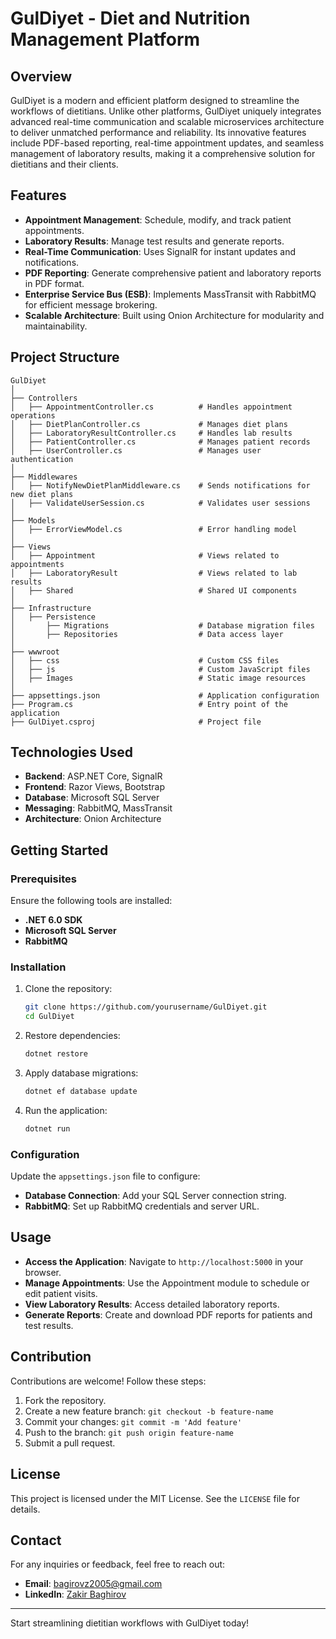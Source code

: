 # GulDiyet - Diet and Nutrition Management Platform

## Overview
GulDiyet is a modern and efficient platform designed to streamline the workflows of dietitians. Unlike other platforms, GulDiyet uniquely integrates advanced real-time communication and scalable microservices architecture to deliver unmatched performance and reliability. Its innovative features include PDF-based reporting, real-time appointment updates, and seamless management of laboratory results, making it a comprehensive solution for dietitians and their clients.

## Features
- **Appointment Management**: Schedule, modify, and track patient appointments.
- **Laboratory Results**: Manage test results and generate reports.
- **Real-Time Communication**: Uses SignalR for instant updates and notifications.
- **PDF Reporting**: Generate comprehensive patient and laboratory reports in PDF format.
- **Enterprise Service Bus (ESB)**: Implements MassTransit with RabbitMQ for efficient message brokering.
- **Scalable Architecture**: Built using Onion Architecture for modularity and maintainability.

## Project Structure
```
GulDiyet
│
├── Controllers
│   ├── AppointmentController.cs          # Handles appointment operations
│   ├── DietPlanController.cs             # Manages diet plans
│   ├── LaboratoryResultController.cs     # Handles lab results
│   ├── PatientController.cs              # Manages patient records
│   ├── UserController.cs                 # Manages user authentication
│
├── Middlewares
│   ├── NotifyNewDietPlanMiddleware.cs    # Sends notifications for new diet plans
│   ├── ValidateUserSession.cs            # Validates user sessions
│
├── Models
│   ├── ErrorViewModel.cs                 # Error handling model
│
├── Views
│   ├── Appointment                       # Views related to appointments
│   ├── LaboratoryResult                  # Views related to lab results
│   ├── Shared                            # Shared UI components
│
├── Infrastructure
│   ├── Persistence
│       ├── Migrations                    # Database migration files
│       ├── Repositories                  # Data access layer
│
├── wwwroot
│   ├── css                               # Custom CSS files
│   ├── js                                # Custom JavaScript files
│   ├── Images                            # Static image resources
│
├── appsettings.json                      # Application configuration
├── Program.cs                            # Entry point of the application
├── GulDiyet.csproj                       # Project file
```

## Technologies Used
- **Backend**: ASP.NET Core, SignalR
- **Frontend**: Razor Views, Bootstrap
- **Database**: Microsoft SQL Server
- **Messaging**: RabbitMQ, MassTransit
- **Architecture**: Onion Architecture

## Getting Started

### Prerequisites
Ensure the following tools are installed:
- **.NET 6.0 SDK**
- **Microsoft SQL Server**
- **RabbitMQ**

### Installation
1. Clone the repository:
   ```bash
   git clone https://github.com/yourusername/GulDiyet.git
   cd GulDiyet
   ```

2. Restore dependencies:
   ```bash
   dotnet restore
   ```

3. Apply database migrations:
   ```bash
   dotnet ef database update
   ```

4. Run the application:
   ```bash
   dotnet run
   ```

### Configuration
Update the `appsettings.json` file to configure:
- **Database Connection**: Add your SQL Server connection string.
- **RabbitMQ**: Set up RabbitMQ credentials and server URL.

## Usage
- **Access the Application**: Navigate to `http://localhost:5000` in your browser.
- **Manage Appointments**: Use the Appointment module to schedule or edit patient visits.
- **View Laboratory Results**: Access detailed laboratory reports.
- **Generate Reports**: Create and download PDF reports for patients and test results.

## Contribution
Contributions are welcome! Follow these steps:
1. Fork the repository.
2. Create a new feature branch: `git checkout -b feature-name`
3. Commit your changes: `git commit -m 'Add feature'`
4. Push to the branch: `git push origin feature-name`
5. Submit a pull request.

## License
This project is licensed under the MIT License. See the `LICENSE` file for details.

## Contact
For any inquiries or feedback, feel free to reach out:
- **Email**: bagirovz2005@gmail.com
- **LinkedIn**: [Zakir Baghirov](https://www.linkedin.com/in/zakir-baghirov-ab4873233/)

---

Start streamlining dietitian workflows with GulDiyet today!
